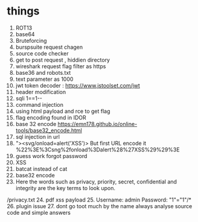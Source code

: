 # things

1. ROT13
2. base64
3. Bruteforcing
4. burspsuite request chagen
5. source code checker
6. get to post request , hiddien directory
7. wireshark request flag filter as https
8. base36 and robots.txt
9. text parameter as 1000
10. jwt token decoder : https://www.jstoolset.com/jwt  
11. header modification
12. sqli 1==1--
13. command injection
14. using html payload and rce to get flag
15. flag encoding found in IDOR
16. base 32 encode https://emn178.github.io/online-tools/base32_encode.html  
17. sql injection in url
18. "><svg/onload=alert('XSS')>
But first URL encode it 
%22%3E%3Csng%2fonload%3Dalert%28%27XSS%29%29%3E
19. guess work forgot password
20. XSS
21. batcat instead of cat
22. base32 encode
23. Here the words such as privacy, priority, secret, confidential and integrity are the key terms to look upon.

/privacy.txt 
24. pdf xss payload
25. Username: admin Password: "1"="1"/*
26. plugin issue
27. dont go toot much by the name always analyse source code and simple answers

